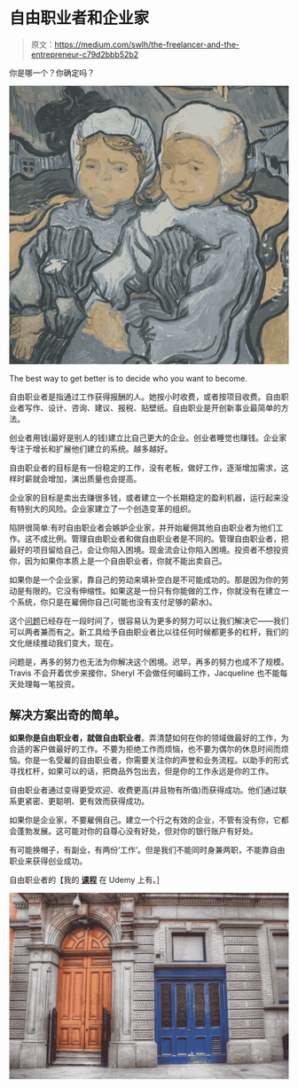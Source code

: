# 自由职业者和企业家

> 原文：<https://medium.com/swlh/the-freelancer-and-the-entrepreneur-c79d2bbb52b2>

你是哪一个？你确定吗？

![](img/69de6470a08b02db82989377e67e34b7.png)

The best way to get better is to decide who you want to become.

自由职业者是指通过工作获得报酬的人。她按小时收费，或者按项目收费。自由职业者写作、设计、咨询、建议、报税、贴壁纸。自由职业是开创新事业最简单的方法。

创业者用钱(最好是别人的钱)建立比自己更大的企业。创业者睡觉也赚钱。企业家专注于增长和扩展他们建立的系统。越多越好。

自由职业者的目标是有一份稳定的工作，没有老板，做好工作，逐渐增加需求，这样时薪就会增加，演出质量也会提高。

企业家的目标是卖出去赚很多钱，或者建立一个长期稳定的盈利机器，运行起来没有特别大的风险。企业家建立了一个创造变革的组织。

陷阱很简单:有时自由职业者会嫉妒企业家，并开始雇佣其他自由职业者为他们工作。这不成比例。管理自由职业者和做自由职业者是不同的。管理自由职业者，把最好的项目留给自己，会让你陷入困境。现金流会让你陷入困境。投资者不想投资你，因为如果你本质上是一个自由职业者，你就不能出卖自己。

如果你是一个企业家，靠自己的劳动来填补空白是不可能成功的。那是因为你的劳动是有限的。它没有伸缩性。如果这是一份只有你能做的工作，你就没有在建立一个系统，你只是在雇佣你自己(可能也没有支付足够的薪水)。

这个[问题](https://www.americanexpress.com/us/small-business/openforum/articles/the-difference-between-a-freelancer-and-an-entrepreneur-seth-godin/)已经存在一段时间了，很容易认为更多的努力可以让我们解决它——我们可以两者兼而有之。新工具给予自由职业者比以往任何时候都更多的杠杆，我们的文化继续推动我们变大，现在。

问题是，再多的努力也无法为你解决这个困境。迟早，再多的努力也成不了规模。Travis 不会开着优步来接你，Sheryl 不会做任何编码工作，Jacqueline 也不能每天处理每一笔投资。

## 解决方案出奇的简单。

**如果你是自由职业者，就做自由职业者**。弄清楚如何在你的领域做最好的工作，为合适的客户做最好的工作。不要为拒绝工作而烦恼，也不要为偶尔的休息时间而烦恼。你是一名受雇的自由职业者，你需要关注你的声誉和业务流程。以助手的形式寻找杠杆，如果可以的话，把商品外包出去，但是你的工作永远是你的工作。

自由职业者通过变得更受欢迎、收费更高(并且物有所值)而获得成功。他们通过联系更紧密、更聪明、更有效而获得成功。

如果你是企业家，不要雇佣自己。建立一个行之有效的企业，不管有没有你，它都会蓬勃发展。这可能对你的自尊心没有好处，但对你的银行账户有好处。

有可能换帽子，有副业，有两份‘工作’。但是我们不能同时身兼两职，不能靠自由职业来获得创业成功。

自由职业者的【我的 [**课程**](https://www.udemy.com/seth-godin-freelancer-course/?couponCode=redlemon) 在 Udemy 上有。]

![](img/2ef7ee8a206d704327c264b29f40a2a5.png)
